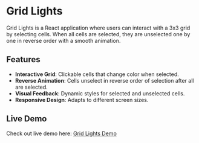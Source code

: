 # Grid Lights

Grid Lights is a React application where users can interact with a 3x3 grid by selecting cells. When all cells are selected, they are unselected one by one in reverse order with a smooth animation.

## Features

- **Interactive Grid**: Clickable cells that change color when selected.
- **Reverse Animation**: Cells unselect in reverse order of selection after all are selected.
- **Visual Feedback**: Dynamic styles for selected and unselected cells.
- **Responsive Design**: Adapts to different screen sizes.

## Live Demo

Check out live demo here: [Grid Lights Demo](https://praveen-gridlight-reactapp.netlify.app/)
